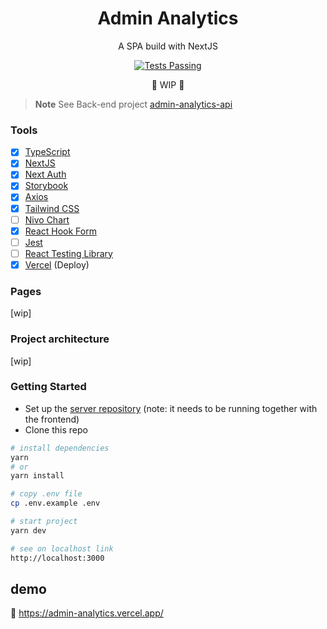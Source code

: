 <h1 align="center">Admin Analytics</h1>

<p align="center">A SPA build with NextJS</p>

<p align="center">
   <a href="https://github.com/biantris/graphql-relay-web/actions">
      <img alt="Tests Passing" src="https://github.com/biantris/graphql-relay-web/actions/workflows/test.yml/badge.svg" />
    </a>
</p>

<p align="center">🚧 WIP 🚧</p>

> **Note**
> See Back-end project [admin-analytics-api](https://github.com/biantris/admin-analytics-api)

### Tools

- [x] [TypeScript](https://www.typescriptlang.org/)
- [x] [NextJS](https://nextjs.org/)
- [x] [Next Auth](https://next-auth.js.org/)
- [x] [Storybook](https://storybook.js.org/)
- [x] [Axios](https://axios-http.com/)
- [x] [Tailwind CSS](https://tailwindcss.com/)
- [ ] [Nivo Chart](https://nivo.rocks/)
- [x] [React Hook Form](https://react-hook-form.com/)
- [ ] [Jest](https://jestjs.io/)
- [ ] [React Testing Library](https://testing-library.com/)
- [x] [Vercel](https://vercel.com/) (Deploy)

### Pages

[wip]

### Project architecture

[wip]

### Getting Started

- Set up the [server repository](https://github.com/biantris/admin-analytics-api) (note: it needs to be running together with the frontend)
- Clone this repo

```sh
# install dependencies
yarn
# or
yarn install

# copy .env file
cp .env.example .env

# start project
yarn dev

# see on localhost link
http://localhost:3000
```

## demo

🔗 https://admin-analytics.vercel.app/

